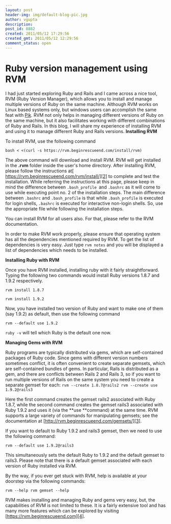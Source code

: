 ```yaml
---
layout: post
header-img: img/default-blog-pic.jpg
author: vgupta
description: 
post_id: 8882
created: 2011/05/12 17:29:56
created_gmt: 2011/05/12 12:29:56
comment_status: open
---
```


# Ruby version management using RVM

I had just started exploring Ruby and Rails and I came across a nice tool, RVM (Ruby Version Manager), which allows you to install and manage multiple versions of Ruby on the same machine. Although RVM works on Linux based systems only, but windows users can accomplish the same feat with [Pik][1]. RVM not only helps in managing different versions of Ruby on the same machine, but it also facilitates working with different combinations of Ruby and Rails. In this blog, I will share my experience of installing RVM and using it to manage different Ruby and Rails versions.  **Installing RVM**

To install RVM, use the following command 
    
    
    bash < <(curl -s https://rvm.beginrescueend.com/install/rvm)

The above command will download and install RVM. RVM will get installed in the **.rvm** folder inside the user's home directory. After installing RVM, please follow the instructions at[ https://rvm.beginrescueend.com/rvm/install/][2] to complete and test the installation. While referring the instructions at this page, please keep in mind the difference between `.bash_profile `and `.bashrc` as it will come to use while executing point no. 2 of the installation steps. The main difference between `.bashrc` and `.bash_profile` is that while `.bash_profile` is executed for login shells, `.bashrc` is executed for interactive non-login shells. So, use the appropriate file while following the installation steps.

You can install RVM for all users also. For that, please refer to the RVM documentation.

In order to make RVM work properly, please ensure that operating system has all the dependencies mentioned required by RVM. To get the list of dependencies is very easy. Just type `rvm notes` and you will be displayed a list of dependencies which needs to be installed.

**Installing Ruby with RVM**

Once you have RVM installed, installing ruby with it fairly straightforward. Typing the following two commands would install Ruby versions 1.8.7 and 1.9.2 respectively.

`rvm install 1.8.7`

`rvm install 1.9.2`

Now, you have installed two version of Ruby and want to make one of them (say 1.9.2) as default, then use the following command

`rvm --default use 1.9.2`

`ruby -v` will tell which Ruby is the default one now.

**Managing Gems with RVM**

Ruby programs are typically distributed via gems, which are self-contained packages of Ruby code. Since gems with different version numbers sometimes conflict, it is often convenient to create separate gemsets, which are self-contained bundles of gems. In particular, Rails is distributed as a gem, and there are conflicts between Rails 2 and Rails 3, so if you want to run multiple versions of Rails on the same system you need to create a separate gemset for each: ` rvm --create 1.8.7@rails2 rvm --create use 1.9.2@rails3 `

Here the first command creates the gemset rails2 associated with Ruby 1.8.7, while the second command creates the gemset rails3 associated with Ruby 1.9.2 and uses it (via the **use **command) at the same time. RVM supports a large variety of commands for manipulating gemsets; see the documentation at [http://rvm.beginrescueend.com/gemsets/][3].

If you want to default to Ruby 1.9.2 and rails3 gemset, then we need to use the following command:

`rvm --default use 1.9.2@rails3`

This simultaneously sets the default Ruby to 1.9.2 and the default gemset to rails3. Please note that there is a default gemset associated with each version of Ruby installed via RVM.

By the way, if you ever get stuck with RVM, help is available at your doorstep via the following commands:

`rvm --help rvm gemset --help`

RVM makes installing and managing Ruby and gems very easy, but, the capabilities of RVM is not limited to these. It is a fairly extensive tool and has many more features which can be explored by visiting [https://rvm.beginrescueend.com][4].

   [1]: Pikhttps://github.com/vertiginous/pik
   [2]: https://rvm.beginrescueend.com/rvm/install/ (https://rvm.beginrescueend.com/rvm/install/)
   [3]: http://rvm.beginrescueend.com/gemsets/http://rvm.beginrescueend.com/gemsets/ (http://rvm.beginrescueend.com/gemsets/)
   [4]: https://rvm.beginrescueend.comhttps://rvm.beginrescueend.com (https://rvm.beginrescueend.com)
